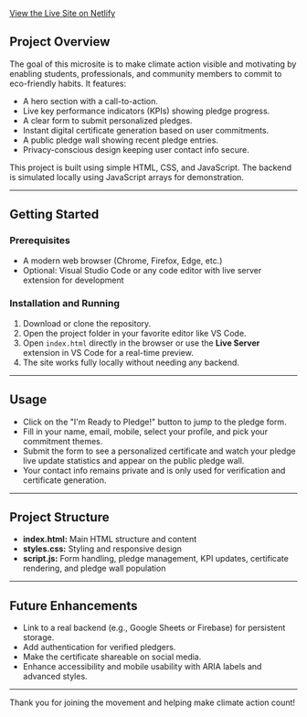 [View the Live Site on Netlify](rococo-seahorse-320a0c.netlify.app)



## Project Overview

The goal of this microsite is to make climate action visible and motivating by enabling students, professionals, and community members to commit to eco-friendly habits. It features:

- A hero section with a call-to-action.
- Live key performance indicators (KPIs) showing pledge progress.
- A clear form to submit personalized pledges.
- Instant digital certificate generation based on user commitments.
- A public pledge wall showing recent pledge entries.
- Privacy-conscious design keeping user contact info secure.

This project is built using simple HTML, CSS, and JavaScript. The backend is simulated locally using JavaScript arrays for demonstration.

---

## Getting Started

### Prerequisites

- A modern web browser (Chrome, Firefox, Edge, etc.)
- Optional: Visual Studio Code or any code editor with live server extension for development

### Installation and Running

1. Download or clone the repository.
2. Open the project folder in your favorite editor like VS Code.
3. Open `index.html` directly in the browser or use the **Live Server** extension in VS Code for a real-time preview.
4. The site works fully locally without needing any backend.

---

## Usage

- Click on the "I'm Ready to Pledge!" button to jump to the pledge form.
- Fill in your name, email, mobile, select your profile, and pick your commitment themes.
- Submit the form to see a personalized certificate and watch your pledge live update statistics and appear on the public pledge wall.
- Your contact info remains private and is only used for verification and certificate generation.

---

## Project Structure

- **index.html:** Main HTML structure and content
- **styles.css:** Styling and responsive design
- **script.js:** Form handling, pledge management, KPI updates, certificate rendering, and pledge wall population

---

## Future Enhancements

- Link to a real backend (e.g., Google Sheets or Firebase) for persistent storage.
- Add authentication for verified pledgers.
- Make the certificate shareable on social media.
- Enhance accessibility and mobile usability with ARIA labels and advanced styles.

---

Thank you for joining the movement and helping make climate action count!

